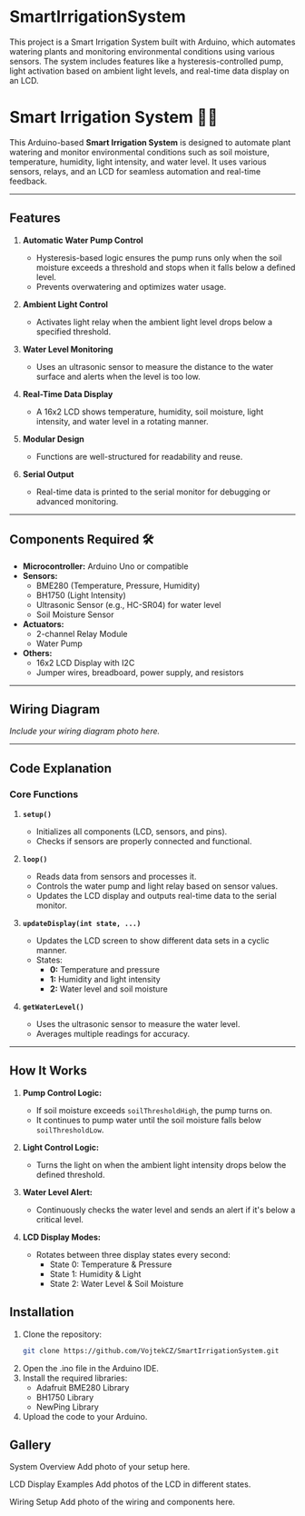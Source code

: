 # SmartIrrigationSystem
This project is a Smart Irrigation System built with Arduino, which automates watering plants and monitoring environmental conditions using various sensors. The system includes features like a hysteresis-controlled pump, light activation based on ambient light levels, and real-time data display on an LCD.

# Smart Irrigation System 🌱💧

This Arduino-based **Smart Irrigation System** is designed to automate plant watering and monitor environmental conditions such as soil moisture, temperature, humidity, light intensity, and water level. It uses various sensors, relays, and an LCD for seamless automation and real-time feedback.

---

## Features

1. **Automatic Water Pump Control**  
   - Hysteresis-based logic ensures the pump runs only when the soil moisture exceeds a threshold and stops when it falls below a defined level.  
   - Prevents overwatering and optimizes water usage.

2. **Ambient Light Control**  
   - Activates light relay when the ambient light level drops below a specified threshold.

3. **Water Level Monitoring**  
   - Uses an ultrasonic sensor to measure the distance to the water surface and alerts when the level is too low.

4. **Real-Time Data Display**  
   - A 16x2 LCD shows temperature, humidity, soil moisture, light intensity, and water level in a rotating manner.

5. **Modular Design**  
   - Functions are well-structured for readability and reuse.

6. **Serial Output**  
   - Real-time data is printed to the serial monitor for debugging or advanced monitoring.

---

## Components Required 🛠️

- **Microcontroller:** Arduino Uno or compatible
- **Sensors:**
  - BME280 (Temperature, Pressure, Humidity)
  - BH1750 (Light Intensity)
  - Ultrasonic Sensor (e.g., HC-SR04) for water level
  - Soil Moisture Sensor
- **Actuators:**
  - 2-channel Relay Module
  - Water Pump
- **Others:**
  - 16x2 LCD Display with I2C
  - Jumper wires, breadboard, power supply, and resistors

---

## Wiring Diagram

*Include your wiring diagram photo here.*

---

## Code Explanation

### Core Functions

1. **`setup()`**
   - Initializes all components (LCD, sensors, and pins).
   - Checks if sensors are properly connected and functional.

2. **`loop()`**
   - Reads data from sensors and processes it.
   - Controls the water pump and light relay based on sensor values.
   - Updates the LCD display and outputs real-time data to the serial monitor.

3. **`updateDisplay(int state, ...)`**
   - Updates the LCD screen to show different data sets in a cyclic manner.
   - States:
     - **0:** Temperature and pressure
     - **1:** Humidity and light intensity
     - **2:** Water level and soil moisture

4. **`getWaterLevel()`**
   - Uses the ultrasonic sensor to measure the water level.
   - Averages multiple readings for accuracy.

---

## How It Works

1. **Pump Control Logic:**  
   - If soil moisture exceeds `soilThresholdHigh`, the pump turns on.  
   - It continues to pump water until the soil moisture falls below `soilThresholdLow`.

2. **Light Control Logic:**  
   - Turns the light on when the ambient light intensity drops below the defined threshold.

3. **Water Level Alert:**  
   - Continuously checks the water level and sends an alert if it's below a critical level.

4. **LCD Display Modes:**  
   - Rotates between three display states every second:
     - State 0: Temperature & Pressure
     - State 1: Humidity & Light
     - State 2: Water Level & Soil Moisture

## Installation

1. Clone the repository:
   ```bash
   git clone https://github.com/VojtekCZ/SmartIrrigationSystem.git
2. Open the .ino file in the Arduino IDE.
3. Install the required libraries:
   - Adafruit BME280 Library
   - BH1750 Library
   - NewPing Library
4. Upload the code to your Arduino.

## Gallery

System Overview
Add photo of your setup here.

LCD Display Examples
Add photos of the LCD in different states.

Wiring Setup
Add photo of the wiring and components here.


